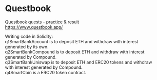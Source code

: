 # Questbook

Questbook quests - practice &amp; result<br />
https://www.questbook.app/

Writing code in Solidity:<br />
q1SmartBankAccount is to deposit ETH and withdraw with interest generated by its own.<br />
q2SmartBankCompound is to deposit ETH and withdraw with interest generated by Compound.<br />
q3SmartBankUniswap is to deposit ETH and ERC20 tokens and withdraw with interest generated by Compound.<br />
q4SmartCoin is a ERC20 token contract.
